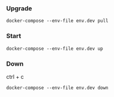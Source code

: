 
### Upgrade
```
docker-compose --env-file env.dev pull
```

### Start
```
docker-compose --env-file env.dev up
```

### Down
ctrl + c
```
docker-compose --env-file env.dev down
```

